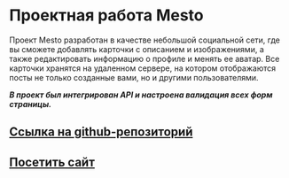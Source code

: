 # Проектная работа Mesto

Проект Mesto разработан в качестве небольшой социальной сети, где вы сможете добавлять карточки с описанием и изображениями, а также редактировать информацию о профиле и менять ее аватар. Все карточки хранятся на удаленном сервере, на котором отображаются посты не только созданные вами, но и другими пользователями. 

***В проект был интегрирован API и настроена валидация всех форм страницы.***

## [Ссылка на github-репозиторий](https://github.com/cherrypashtet/mesto-project-ff.git)  
## [Посетить сайт](https://cherrypashtet.github.io/mesto-project-ff/)
